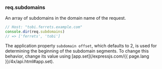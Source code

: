 <h3 id='req.subdomains'>req.subdomains</h3>

An array of subdomains in the domain name of the request.

```js
// Host: "tobi.ferrets.example.com"
console.dir(req.subdomains)
// => ['ferrets', 'tobi']
```

The application property `subdomain offset`, which defaults to 2, is used for determining the
beginning of the subdomain segments. To change this behavior, change its value
using [app.set](/expressjs.com/{{ page.lang }}/4x/api.html#app.set).
